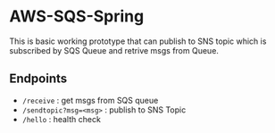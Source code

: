 # AWS-SQS-Spring

This is basic working prototype that can publish to SNS topic which is subscribed by SQS Queue and retrive msgs from Queue.

## Endpoints
* `/receive` : get msgs from SQS queue
* `/sendtopic?msg=<msg>` : publish to SNS Topic
* `/hello` : health check
